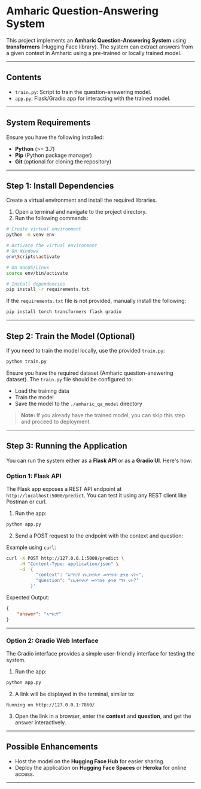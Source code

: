 # Amharic Question-Answering System

This project implements an **Amharic Question-Answering System** using **transformers** (Hugging Face library). The system can extract answers from a given context in Amharic using a pre-trained or locally trained model.

---

## **Contents**
- `train.py`: Script to train the question-answering model.
- `app.py`: Flask/Gradio app for interacting with the trained model.
---

## **System Requirements**
Ensure you have the following installed:
- **Python** (>= 3.7)
- **Pip** (Python package manager)
- **Git** (optional for cloning the repository)

---

## **Step 1: Install Dependencies**
Create a virtual environment and install the required libraries.

1. Open a terminal and navigate to the project directory.
2. Run the following commands:

```bash
# Create virtual environment
python -m venv env

# Activate the virtual environment
# On Windows
env\Scripts\activate

# On macOS/Linux
source env/bin/activate

# Install dependencies
pip install -r requirements.txt
```

If the `requirements.txt` file is not provided, manually install the following:
```bash
pip install torch transformers flask gradio
```

---

## **Step 2: Train the Model (Optional)**
If you need to train the model locally, use the provided `train.py`:

```bash
python train.py
```

Ensure you have the required dataset (Amharic question-answering dataset). The `train.py` file should be configured to:
- Load the training data
- Train the model
- Save the model to the `./amharic_qa_model` directory

> **Note:** If you already have the trained model, you can skip this step and proceed to deployment.

---

## **Step 3: Running the Application**
You can run the system either as a **Flask API** or as a **Gradio UI**. Here's how:

### **Option 1: Flask API**
The Flask app exposes a REST API endpoint at `http://localhost:5000/predict`. You can test it using any REST client like Postman or curl.

1. Run the app:
```bash
python app.py
```

2. Send a POST request to the endpoint with the context and question:

Example using `curl`:
```bash
curl -X POST http://127.0.0.1:5000/predict \
     -H "Content-Type: application/json" \
     -d '{
           "context": "አማርኛ የኢትዮጵያ መንግስት ቋንቋ ናት።",
           "question": "የኢትዮጵያ መንግስት ቋንቋ ማን ናት?"
         }'
```

Expected Output:
```json
{
    "answer": "አማርኛ"
}
```

---

### **Option 2: Gradio Web Interface**
The Gradio interface provides a simple user-friendly interface for testing the system.

1. Run the app:
```bash
python app.py
```

2. A link will be displayed in the terminal, similar to:
```
Running on http://127.0.0.1:7860/
```

3. Open the link in a browser, enter the **context** and **question**, and get the answer interactively.

---


## **Possible Enhancements**
- Host the model on the **Hugging Face Hub** for easier sharing.
- Deploy the application on **Hugging Face Spaces** or **Heroku** for online access.

---
